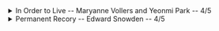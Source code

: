 <details>
	<summary>In Order to Live -- Maryanne Vollers and Yeonmi Park -- 4/5</summary> 
	Amazing book, had me on the edge of my seat until I finished it. The focus on human trafficking in China and the struggles of adjusting to South Korean culture was unexpected but very welcome. 
</details>
<details>
	<summary>Permanent Recory -- Edward Snowden -- 4/5</summary> 
	Got off to kind of a slow start with Snowden's childhood but quickly picked up in the post 9/11 part of the book. Good mix of some high level technical explanations of how the NSA was able to implement mass surveillance and the personal struggles Snowden went through when deciding whether or not to become a whisteblower. Also, the little bit of Lindsay's diary we got to look at was rather interesting.
</details>
